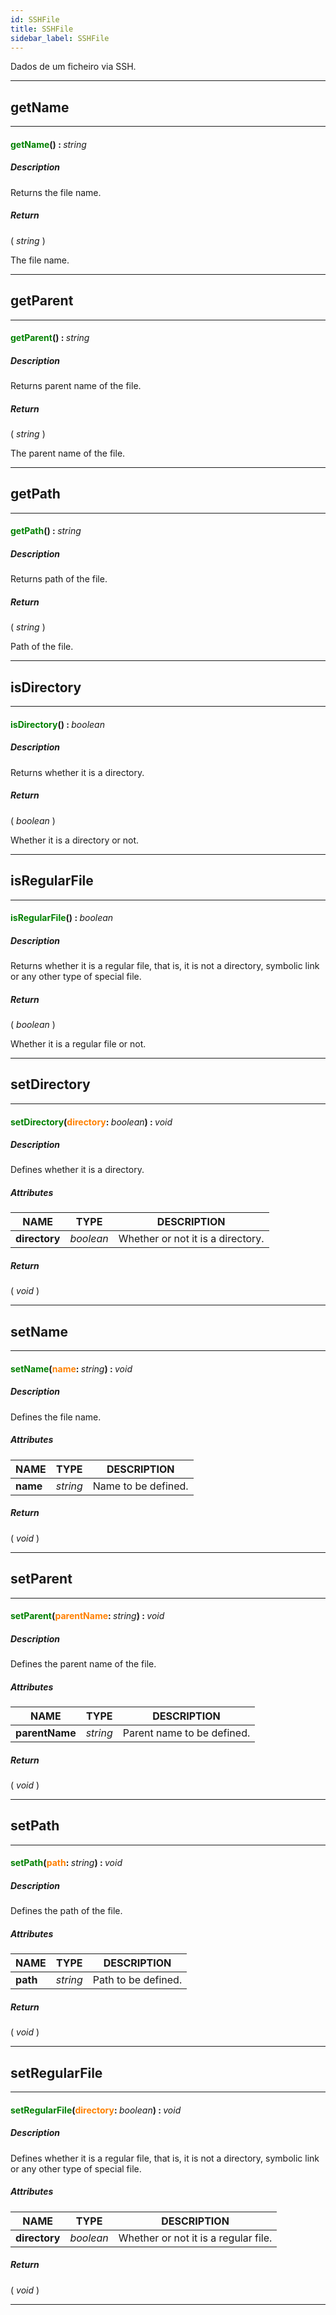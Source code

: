 ```yaml
---
id: SSHFile
title: SSHFile
sidebar_label: SSHFile
---
```


Dados de um ficheiro via SSH.

---

## getName

---

#### <span style="color: #008000">getName</span>() : <span style="font-weight: normal; font-style: italic;">string</span>
##### Description

Returns the file name.

##### Return

( _string_ )

The file name.

---

## getParent

---

#### <span style="color: #008000">getParent</span>() : <span style="font-weight: normal; font-style: italic;">string</span>
##### Description

Returns parent name of the file.

##### Return

( _string_ )

The parent name of the file.

---

## getPath

---

#### <span style="color: #008000">getPath</span>() : <span style="font-weight: normal; font-style: italic;">string</span>
##### Description

Returns path of the file.

##### Return

( _string_ )

Path of the file.

---

## isDirectory

---

#### <span style="color: #008000">isDirectory</span>() : <span style="font-weight: normal; font-style: italic;">boolean</span>
##### Description

Returns whether it is a directory.

##### Return

( _boolean_ )

Whether it is a directory or not.

---

## isRegularFile

---

#### <span style="color: #008000">isRegularFile</span>() : <span style="font-weight: normal; font-style: italic;">boolean</span>
##### Description

Returns whether it is a regular file, that is, it is not a directory, symbolic link or any other type of special file.

##### Return

( _boolean_ )

Whether it is a regular file or not.

---

## setDirectory

---

#### <span style="color: #008000">setDirectory</span>(<span style="color: #FF8000">directory</span>: <span style="font-weight: normal; font-style: italic;">boolean</span>) : <span style="font-weight: normal; font-style: italic;">void</span>
##### Description

Defines whether it is a directory.

##### Attributes

| NAME | TYPE | DESCRIPTION |
|---|---|---|
| **directory** | _boolean_ | Whether or not it is a directory. |

##### Return

( _void_ )


---

## setName

---

#### <span style="color: #008000">setName</span>(<span style="color: #FF8000">name</span>: <span style="font-weight: normal; font-style: italic;">string</span>) : <span style="font-weight: normal; font-style: italic;">void</span>
##### Description

Defines the file name.

##### Attributes

| NAME | TYPE | DESCRIPTION |
|---|---|---|
| **name** | _string_ | Name to be defined. |

##### Return

( _void_ )


---

## setParent

---

#### <span style="color: #008000">setParent</span>(<span style="color: #FF8000">parentName</span>: <span style="font-weight: normal; font-style: italic;">string</span>) : <span style="font-weight: normal; font-style: italic;">void</span>
##### Description

Defines the parent name of the file.

##### Attributes

| NAME | TYPE | DESCRIPTION |
|---|---|---|
| **parentName** | _string_ | Parent name to be defined. |

##### Return

( _void_ )


---

## setPath

---

#### <span style="color: #008000">setPath</span>(<span style="color: #FF8000">path</span>: <span style="font-weight: normal; font-style: italic;">string</span>) : <span style="font-weight: normal; font-style: italic;">void</span>
##### Description

Defines the path of the file.

##### Attributes

| NAME | TYPE | DESCRIPTION |
|---|---|---|
| **path** | _string_ | Path to be defined. |

##### Return

( _void_ )


---

## setRegularFile

---

#### <span style="color: #008000">setRegularFile</span>(<span style="color: #FF8000">directory</span>: <span style="font-weight: normal; font-style: italic;">boolean</span>) : <span style="font-weight: normal; font-style: italic;">void</span>
##### Description

Defines whether it is a regular file, that is, it is not a directory, symbolic link or any other type of special file.

##### Attributes

| NAME | TYPE | DESCRIPTION |
|---|---|---|
| **directory** | _boolean_ | Whether or not it is a regular file. |

##### Return

( _void_ )


---

